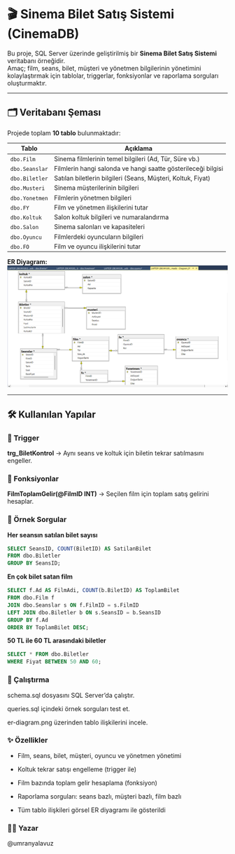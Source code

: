 # 🎬 Sinema Bilet Satış Sistemi (CinemaDB)

Bu proje, SQL Server üzerinde geliştirilmiş bir **Sinema Bilet Satış Sistemi** veritabanı örneğidir.  
Amaç; film, seans, bilet, müşteri ve yönetmen bilgilerinin yönetimini kolaylaştırmak için tablolar, triggerlar, fonksiyonlar ve raporlama sorguları oluşturmaktır.

---

## 🗂 Veritabanı Şeması

Projede toplam **10 tablo** bulunmaktadır:

| Tablo | Açıklama |
|-------|----------|
| `dbo.Film` | Sinema filmlerinin temel bilgileri (Ad, Tür, Süre vb.) |
| `dbo.Seanslar` | Filmlerin hangi salonda ve hangi saatte gösterileceği bilgisi |
| `dbo.Biletler` | Satılan biletlerin bilgileri (Seans, Müşteri, Koltuk, Fiyat) |
| `dbo.Musteri` | Sinema müşterilerinin bilgileri |
| `dbo.Yonetmen` | Filmlerin yönetmen bilgileri |
| `dbo.FY` | Film ve yönetmen ilişkilerini tutar |
| `dbo.Koltuk` | Salon koltuk bilgileri ve numaralandırma |
| `dbo.Salon` | Sinema salonları ve kapasiteleri |
| `dbo.Oyuncu` | Filmlerdeki oyuncuların bilgileri |
| `dbo.FO` | Film ve oyuncu ilişkilerini tutar |

**ER Diyagram:**  
![ER Diyagram](cinemadb_diagram.png)

---

## 🛠 Kullanılan Yapılar

### 📌 Trigger
**trg_BiletKontrol** → Aynı seans ve koltuk için biletin tekrar satılmasını engeller.

### 📌 Fonksiyonlar
**FilmToplamGelir(@FilmID INT)** → Seçilen film için toplam satış gelirini hesaplar.

### 📌 Örnek Sorgular
**Her seansın satılan bilet sayısı**
```sql
SELECT SeansID, COUNT(BiletID) AS SatilanBilet
FROM dbo.Biletler
GROUP BY SeansID;
```
**En çok bilet satan film**
```sql
SELECT f.Ad AS FilmAdi, COUNT(b.BiletID) AS ToplamBilet
FROM dbo.Film f
JOIN dbo.Seanslar s ON f.FilmID = s.FilmID
LEFT JOIN dbo.Biletler b ON s.SeansID = b.SeansID
GROUP BY f.Ad
ORDER BY ToplamBilet DESC;
```

**50 TL ile 60 TL arasındaki biletler**
```sql
SELECT * FROM dbo.Biletler
WHERE Fiyat BETWEEN 50 AND 60;
```

### 🚀 Çalıştırma

schema.sql dosyasını SQL Server’da çalıştır.

queries.sql içindeki örnek sorguları test et.

er-diagram.png üzerinden tablo ilişkilerini incele.

### ✨ Özellikler

- Film, seans, bilet, müşteri, oyuncu ve yönetmen yönetimi

- Koltuk tekrar satışı engelleme (trigger ile)

- Film bazında toplam gelir hesaplama (fonksiyon)

- Raporlama sorguları: seans bazlı, müşteri bazlı, film bazlı

- Tüm tablo ilişkileri görsel ER diyagramı ile gösterildi

### 👩‍💻 Yazar

@umranyalavuz
